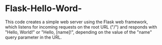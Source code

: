 # Flask-Hello-Word-
This code creates a simple web server using the Flask web framework, which listens for incoming requests on the root URL ("/") and responds with "Hello, World!" or "Hello, [name]!", depending on the value of the "name" query parameter in the URL.
